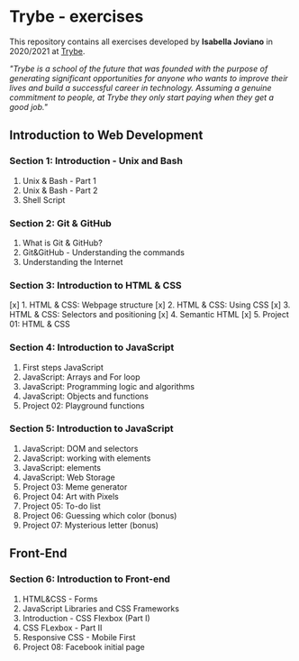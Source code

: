 # Trybe - exercises

This repository contains all exercises developed by **Isabella Joviano** in 2020/2021 at [Trybe](https://www.betrybe.com/). 

_"Trybe is a school of the future that was founded with the purpose of generating significant opportunities for anyone who wants to improve their lives and build a successful career in technology. Assuming a genuine commitment to people, at Trybe they only start paying when they get a good job."_

## Introduction to Web Development

### Section 1: Introduction - Unix and Bash

1. Unix & Bash - Part 1
2. Unix & Bash - Part 2
3. Shell Script

### Section 2: Git & GitHub

1. What is Git & GitHub?
2. Git&GitHub - Understanding the commands
3. Understanding the Internet

### Section 3: Introduction to HTML & CSS
[x] 1.   HTML & CSS: Webpage structure
[x] 2.   HTML & CSS: Using CSS
[x] 3.   HTML & CSS: Selectors and positioning 
[x] 4.   Semantic HTML
[x] 5.   Project 01: HTML & CSS

### Section 4: Introduction to JavaScript
1. First steps JavaScript
2. JavaScript: Arrays and For loop
3. JavaScript: Programming logic and algorithms
4. JavaScript: Objects and functions
5. Project 02: Playground functions

### Section 5: Introduction to JavaScript
1. JavaScript: DOM and selectors
2. JavaScript: working with elements
3. JavaScript: elements
4. JavaScript: Web Storage
5. Project 03: Meme generator
6. Project 04: Art with Pixels
7. Project 05: To-do list
8. Project 06: Guessing which color (bonus)
9. Project 07: Mysterious letter (bonus)

## Front-End

### Section 6: Introduction to Front-end
1. HTML&CSS - Forms
2. JavaScript Libraries and CSS Frameworks
3. Introduction - CSS Flexbox (Part I)
4. CSS FLexbox - Part II
5. Responsive CSS - Mobile First
6. Project 08: Facebook initial page

